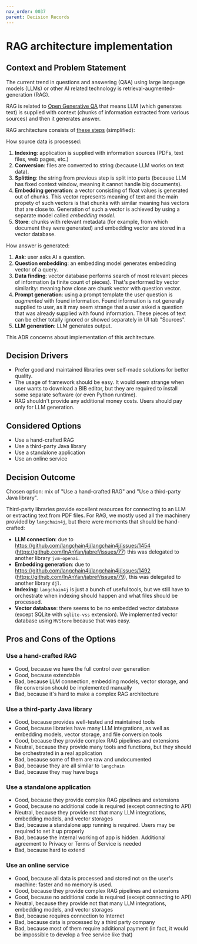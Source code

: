 ```yaml
---
nav_order: 0037
parent: Decision Records
---
```


# RAG architecture implementation

## Context and Problem Statement

The current trend in questions and answering (Q&A) using large language models (LLMs) or other
AI related technology is retrieval-augmented-generation (RAG).

RAG is related to [Open Generative QA](https://huggingface.co/tasks/question-answering)
that means LLM (which generates text) is supplied with context (chunks of information extracted
from various sources) and then it generates answer.

RAG architecture consists of [these steps](https://www.linkedin.com/pulse/rag-architecture-deep-dive-frank-denneman-4lple) (simplified):

How source data is processed:

1. **Indexing**: application is supplied with information sources (PDFs, text files, web pages, etc.)
2. **Conversion**: files are converted to string (because LLM works on text data).
3. **Splitting**: the string from previous step is split into parts (because LLM has fixed context window, meaning
it cannot handle big documents).
4. **Embedding generation**: a vector consisting of float values is generated out of chunks. This vector represents meaning
of text and the main propety of such vectors is that chunks with similar meaning has vectors that are close to.
Generation of such a vector is achieved by using a separate model called *embedding model*.
5. **Store**: chunks with relevant metadata (for example, from which document they were generated) and embedding vector are stored in a vector database.

How answer is generated:

1. **Ask**: user asks AI a question.
2. **Question embedding**: an embedding model generates embedding vector of a query.
3. **Data finding**: vector database performs search of most relevant pieces of information (a finite count of pieces).
That's performed by vector similarity: meaning how close are chunk vector with question vector.
4. **Prompt generation**: using a prompt template the user question is *augmented* with found information. Found information
is not generally supplied to user, as it may seem strange that a user asked a question that was already supplied with
found information. These pieces of text can be either totally ignored or showed separately in UI tab "Sources".
5. **LLM generation**: LLM generates output.

This ADR concerns about implementation of this architecture.

## Decision Drivers

* Prefer good and maintained libraries over self-made solutions for better quality.
* The usage of framework should be easy. It would seem strange when user wants to download a BIB editor, but they are
required to install some separate software (or even Python runtime).
* RAG shouldn't provide any additional money costs. Users should pay only for LLM generation.

## Considered Options

* Use a hand-crafted RAG
* Use a third-party Java library
* Use a standalone application
* Use an online service

## Decision Outcome

Chosen option: mix of "Use a hand-crafted RAG" and "Use a third-party Java library".

Third-party libraries provide excellent resources for connecting to an LLM or extracting text from PDF files. For RAG,
we mostly used all the machinery provided by `langchain4j`, but there were moments that should be hand-crafted:

* **LLM connection**: due to <https://github.com/langchain4j/langchain4j/issues/1454> (<https://github.com/InAnYan/jabref/issues/77>) this was delegated to another library `jvm-openai`.
* **Embedding generation**: due to <https://github.com/langchain4j/langchain4j/issues/1492> (<https://github.com/InAnYan/jabref/issues/79>),
  this was delegated to another library `djl`.
* **Indexing**: `langchain4j` is just a bunch of useful tools, but we still have to orchestrate when indexing should
happen and what files should be processed.
* **Vector database**: there seems to be no embedded vector database (except SQLite with `sqlite-vss` extension). We
implemented vector database using `MVStore` because that was easy.

## Pros and Cons of the Options

### Use a hand-crafted RAG

* Good, because we have the full control over generation
* Good, because extendable
* Bad, because LLM connection, embedding models, vector storage, and file conversion should be implemented manually
* Bad, because it's hard to make a complex RAG architecture

### Use a third-party Java library

* Good, because provides well-tested and maintained tools
* Good, because libraries have many LLM integrations, as well as embedding models, vector storage, and file conversion tools
* Good, because they provide complex RAG pipelines and extensions
* Neutral, because they provide many tools and functions, but they should be orchestrated in a real application
* Bad, because some of them are raw and undocumented
* Bad, because they are all similar to `langchain`
* Bad, because they may have bugs

### Use a standalone application

* Good, because they provide complex RAG pipelines and extensions
* Good, because no additional code is required (except connecting to API)
* Neutral, because they provide not that many LLM integrations, embedding models, and vector storages
* Bad, because a standalone app running is required. Users may be required to set it up properly
* Bad, because the internal working of app is hidden. Additional agreement to Privacy or Terms of Service is needed
* Bad, because hard to extend

### Use an online service

* Good, because all data is processed and stored not on the user's machine: faster and no memory is used.
* Good, because they provide complex RAG pipelines and extensions
* Good, because no additional code is required (except connecting to API)
* Neutral, because they provide not that many LLM integrations, embedding models, and vector storages
* Bad, because requires connection to Internet
* Bad, because data is processed by a third party company
* Bad, because most of them require additional payment (in fact, it would be impossible to develop a free service like
that)
